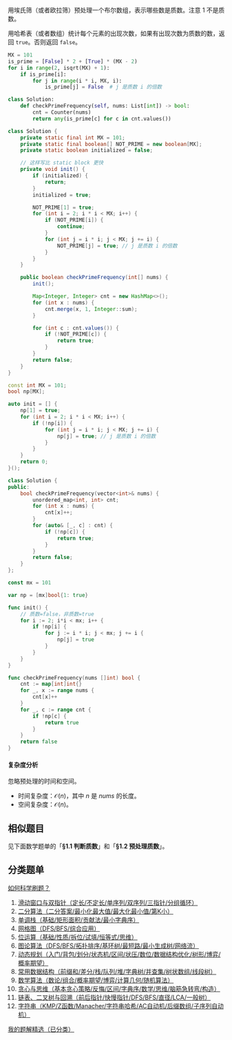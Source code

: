 用埃氏筛（或者欧拉筛）预处理一个布尔数组，表示哪些数是质数。注意 $1$ 不是质数。

用哈希表（或者数组）统计每个元素的出现次数，如果有出现次数为质数的数，返回 $\texttt{true}$。否则返回 $\texttt{false}$。

```py [sol-Python3]
MX = 101
is_prime = [False] * 2 + [True] * (MX - 2)
for i in range(2, isqrt(MX) + 1):
    if is_prime[i]:
        for j in range(i * i, MX, i):
            is_prime[j] = False  # j 是质数 i 的倍数

class Solution:
    def checkPrimeFrequency(self, nums: List[int]) -> bool:
        cnt = Counter(nums)
        return any(is_prime[c] for c in cnt.values())
```

```java [sol-Java]
class Solution {
    private static final int MX = 101;
    private static final boolean[] NOT_PRIME = new boolean[MX];
    private static boolean initialized = false;

    // 这样写比 static block 更快
    private void init() {
        if (initialized) {
            return;
        }
        initialized = true;

        NOT_PRIME[1] = true;
        for (int i = 2; i * i < MX; i++) {
            if (NOT_PRIME[i]) {
                continue;
            }
            for (int j = i * i; j < MX; j += i) {
                NOT_PRIME[j] = true; // j 是质数 i 的倍数
            }
        }
    }

    public boolean checkPrimeFrequency(int[] nums) {
        init();

        Map<Integer, Integer> cnt = new HashMap<>();
        for (int x : nums) {
            cnt.merge(x, 1, Integer::sum);
        }

        for (int c : cnt.values()) {
            if (!NOT_PRIME[c]) {
                return true;
            }
        }
        return false;
    }
}
```

```cpp [sol-C++]
const int MX = 101;
bool np[MX];

auto init = [] {
    np[1] = true;
    for (int i = 2; i * i < MX; i++) {
        if (!np[i]) {
            for (int j = i * i; j < MX; j += i) {
                np[j] = true; // j 是质数 i 的倍数
            }
        }
    }
    return 0;
}();

class Solution {
public:
    bool checkPrimeFrequency(vector<int>& nums) {
        unordered_map<int, int> cnt;
        for (int x : nums) {
            cnt[x]++;
        }
        for (auto& [_, c] : cnt) {
            if (!np[c]) {
                return true;
            }
        }
        return false;
    }
};
```

```go [sol-Go]
const mx = 101

var np = [mx]bool{1: true}

func init() {
	// 质数=false，非质数=true
	for i := 2; i*i < mx; i++ {
		if !np[i] {
			for j := i * i; j < mx; j += i {
				np[j] = true
			}
		}
	}
}

func checkPrimeFrequency(nums []int) bool {
	cnt := map[int]int{}
	for _, x := range nums {
		cnt[x]++
	}
	for _, c := range cnt {
		if !np[c] {
			return true
		}
	}
	return false
}
```

#### 复杂度分析

忽略预处理的时间和空间。

- 时间复杂度：$\mathcal{O}(n)$，其中 $n$ 是 $\textit{nums}$ 的长度。
- 空间复杂度：$\mathcal{O}(n)$。

## 相似题目

见下面数学题单的「**§1.1 判断质数**」和「**§1.2 预处理质数**」。

## 分类题单

[如何科学刷题？](https://leetcode.cn/circle/discuss/RvFUtj/)

1. [滑动窗口与双指针（定长/不定长/单序列/双序列/三指针/分组循环）](https://leetcode.cn/circle/discuss/0viNMK/)
2. [二分算法（二分答案/最小化最大值/最大化最小值/第K小）](https://leetcode.cn/circle/discuss/SqopEo/)
3. [单调栈（基础/矩形面积/贡献法/最小字典序）](https://leetcode.cn/circle/discuss/9oZFK9/)
4. [网格图（DFS/BFS/综合应用）](https://leetcode.cn/circle/discuss/YiXPXW/)
5. [位运算（基础/性质/拆位/试填/恒等式/思维）](https://leetcode.cn/circle/discuss/dHn9Vk/)
6. [图论算法（DFS/BFS/拓扑排序/基环树/最短路/最小生成树/网络流）](https://leetcode.cn/circle/discuss/01LUak/)
7. [动态规划（入门/背包/划分/状态机/区间/状压/数位/数据结构优化/树形/博弈/概率期望）](https://leetcode.cn/circle/discuss/tXLS3i/)
8. [常用数据结构（前缀和/差分/栈/队列/堆/字典树/并查集/树状数组/线段树）](https://leetcode.cn/circle/discuss/mOr1u6/)
9. [数学算法（数论/组合/概率期望/博弈/计算几何/随机算法）](https://leetcode.cn/circle/discuss/IYT3ss/)
10. [贪心与思维（基本贪心策略/反悔/区间/字典序/数学/思维/脑筋急转弯/构造）](https://leetcode.cn/circle/discuss/g6KTKL/)
11. [链表、二叉树与回溯（前后指针/快慢指针/DFS/BFS/直径/LCA/一般树）](https://leetcode.cn/circle/discuss/K0n2gO/)
12. [字符串（KMP/Z函数/Manacher/字符串哈希/AC自动机/后缀数组/子序列自动机）](https://leetcode.cn/circle/discuss/SJFwQI/)

[我的题解精选（已分类）](https://github.com/EndlessCheng/codeforces-go/blob/master/leetcode/SOLUTIONS.md)
